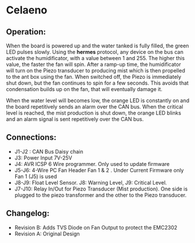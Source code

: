 # Celaeno

## Operation:

When the board is powered up and the water tanked is fully filled, the green LED pulses slowly. Using the **hermes** protocol, any device on the bus can activate the humidificator, with a value between 1 and 255. The higher this value, the faster the fan will spin. After a ramp-up time, the humidificator will turn on the Piezo transducer to producing mist which is then propelled to the ant box using the fan. When switched off, the Piezo is immediately shut down, but the fan continues to spin for a few seconds. This avoids that condensation builds up on the fan, that will eventually damage it.

When the water level will becomes low, the orange LED is constantly on and the board repetitively sends an alarm over the CAN bus. When the critical level is reached, the mist production is shut down, the orange LED blinks and an alarm signal is sent repetitively over the CAN bus.

## Connections:

* J1-J2 : CAN Bus Daisy chain
* J3: Power Input 7V-25V
* J4: AVR ICSP 6 Wire programmer. Only used to update firmware
* J5-J6: 4-Wire PC Fan Header Fan 1 & 2 . Under Current Firmware only Fan 1 (J5) is used
* J8-J9: Float Level Sensor. J8: Warning Level, J9: Critical Level.
* J7-J10: Relay In/Out for Piezo Transducer (Mist production). One side is plugged to the piezo transformer and the other to the Piezo transducer.


## Changelog:

* Revision B: Adds TVS Diode on Fan Output to protect the EMC2302
* Revision A: Original Design
